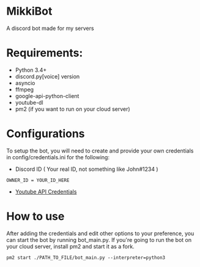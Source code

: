 # MikkiBot
A discord bot made for my servers
# Requirements:
* Python 3.4+
* discord.py[voice] version
* asyncio
* ffmpeg 
* google-api-python-client 
* youtube-dl
* pm2 (if you want to run on your cloud server)
# Configurations
To setup the bot, you will need to create and provide your own credentials in config/credentials.ini for the following: 
* Discord ID ( Your real ID, not something like John#1234 )
```
OWNER_ID = YOUR_ID_HERE
```
* [Youtube API Credentials](https://developers.google.com/youtube/registering_an_application)
# How to use
After adding the credentials and edit other options to your preference, you can start the bot by running bot_main.py.
If you're going to run the bot on your cloud server, install pm2 and start it as a fork.
```
pm2 start ./PATH_TO_FILE/bot_main.py --interpreter=python3
```